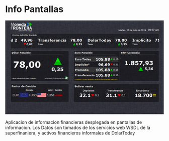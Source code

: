 # Info Pantallas
<p align="center">
  <img  src="https://github.com/lfernandortiz/infopantallasmoneda/blob/master/WebRoot/img/InfoPantallas.png">
</p>

Aplicacion de informacion financieras desplegada en pantallas de informacion. Los Datos son tomados de los servicios web WSDL de la superfinaniera, y activos financieros informales de 
DolarToday
